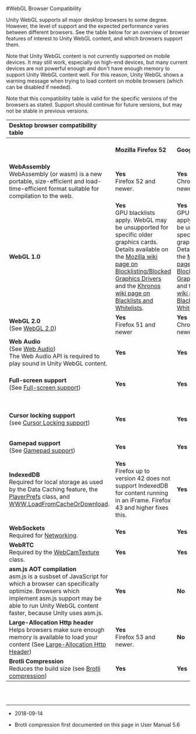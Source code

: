 #WebGL Browser Compatibility

Unity WebGL supports all major desktop browsers to some degree. However, the level of support and the expected performance varies between different browsers. See the table below for an overview of browser features of interest to Unity WebGL content, and which browsers support them.

Note that Unity WebGL content is not currently supported on mobile devices. It may still work, especially on high-end devices, but many current devices are not powerful enough and don't have enough memory to support Unity WebGL content well. For this reason, Unity WebGL shows a warning message when trying to load content on mobile browsers (which can be disabled if needed).

Note that this compatibility table is valid for the specific versions of the browsers as stated. Support should continue for future versions, but may not be stable in previous versions.

|**Desktop browser compatibility table** |||||||
|:---|:---|:---|:---|:---|:---|:---|
||**Mozilla Firefox 52**|**Google Chrome 57**|**Apple Safari 11**|**MS Edge 16**||
|**WebAssembly** <br/>WebAssembly (or wasm) is a new portable, size-efficient and load-time-efficient format suitable for compilation to the web.|**Yes** <br/> Firefox 52 and newer.|**Yes** <br/> Chrome 57 and newer.|**Yes**<br/>Safari 11 or newer|**Yes**<br/>Edge 16 or newer|
|**WebGL 1.0**|**Yes** <br/> GPU blacklists apply. WebGL may be unsupported for specific older graphics cards. Details available on the [Mozilla wiki page on Blocklisting/Blocked Graphics Drivers](https://wiki.mozilla.org/Blocklisting/Blocked_Graphics_Drivers) and the [Khronos wiki page on Blacklists and Whitelists](https://www.khronos.org/webgl/wiki/BlacklistsAndWhitelists).|**Yes** <br/> GPU blacklists apply. WebGL may be unsupported for specific older graphics cards. Details available on the [Mozilla wiki page on Blocklisting/Blocked Graphics Drivers](https://wiki.mozilla.org/Blocklisting/Blocked_Graphics_Drivers) and the [Khronos wiki page on Blacklists and Whitelists](https://www.khronos.org/webgl/wiki/BlacklistsAndWhitelists).|**Yes**|**Yes**|
|**WebGL 2.0** <br/>(See [WebGL 2.0](webgl-graphics))|**Yes** <br/> Firefox 51 and newer|**Yes** <br/> Chrome 56 and newer|**No**|**No**|
|**Web Audio** <br/>(See [Web Audio](webgl-audio)) <br/>The Web Audio API is required to play sound in Unity WebGL content.|**Yes**|**Yes**|**Yes**|**Yes**|
|**Full-screen support** <br/>(See [Full-screen support](webgl-cursorfullscreen))|**Yes**|**Yes**|**Yes**<br/>Safari 10.1 or newer|**Yes**|
|**Cursor locking support** <br/>(see [Cursor Locking support](webgl-cursorfullscreen))|**Yes**|**Yes**|**Yes**|**Yes** <br/> Edge 13 and newer.|
|**Gamepad support** <br/>(See [Gamepad support](webgl-input))|**Yes**|**Yes**|**Yes**|**Yes**|
|**IndexedDB** <br/>Required for local storage as used by the Data Caching feature, the [PlayerPrefs](ScriptRef:PlayerPrefs.html) class, and [WWW.LoadFromCacheOrDownload](ScriptRef:WWW.LoadFromCacheOrDownload.html).|**Yes** <br/> Firefox up to version 42 does not support IndexedDB for content running in an iFrame. Firefox 43 and higher fixes this.|**Yes**|**Yes** <br/> Safari does not support IndexedDB for content running in an iFrame.|**Yes**|
|**WebSockets** <br/>Required for [Networking](UNet). |**Yes**|**Yes**|**Yes**|**Yes**|
|**WebRTC** <br/>Required by the [WebCamTexture](ScriptRef:WebCamTexture.html) class.|**Yes**|**Yes**|**No**|**Yes**|
|**asm.js AOT compilation** <br/>asm.js is a susbset of JavaScript for which a browser can specifically optimize. Browsers which implement asm.js support may be able to run Unity WebGL content faster, because Unity uses asm.js.|**Yes**|**No**|**No**|**Yes**|
|**Large-Allocation Http header** <br/>Helps browsers make sure enough memory is available to load your content (See [Large-Allocation Http Header](webgl-memory))|**Yes** <br/> Firefox 53 and newer.|**No**|**No**|**No**|
|**Brotli Compression** <br/>Reduces the build size (see [Brotli compression](webgl-deploying))|**Yes**|**Yes**|**Yes**<br/>Safari 11 or newer|**Yes**|

<br/><br/>

-----

*  <span class="page-edit">2018-09-14  <!-- include IncludeTextAmendPageSomeEdit --></span>

*  <span class="page-history">Brotli compression first documented on this page in User Manual 5.6</span>
